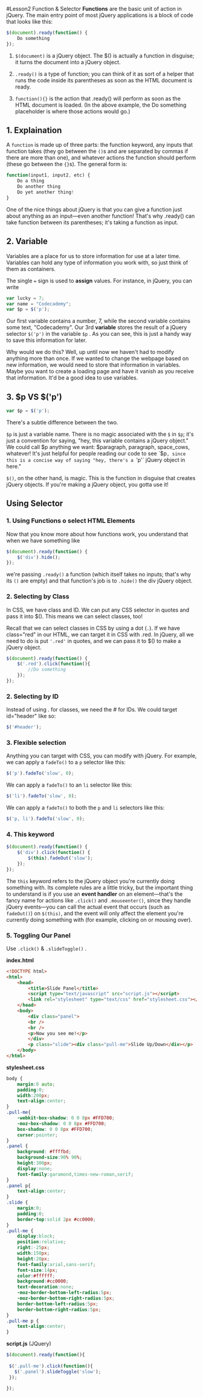 #Lesson2 Function & Selector
**Functions** are the basic unit of action in jQuery. The main entry point of most jQuery applications is a block of code that looks like this:

```javascript
$(document).ready(function() {
    Do something
});
```

1. `$(document)` is a jQuery object. The $() is actually a function in disguise; it turns the document into a jQuery object.

2. `.ready()` is a type of function; you can think of it as sort of a helper that runs the code inside its parentheses as soon as the HTML document is ready.

3. `function(){}` is the action that .ready() will perform as soon as the HTML document is loaded. (In the above example, the Do something placeholder is where those actions would go.)


## 1. Explaination 
A `function` is made up of three parts: the function keyword, any inputs that function takes (they go between the `()`s and are separated by commas if there are more than one), and whatever actions the function should perform (these go between the `{}`s). The general form is:

```javascript
function(input1, input2, etc) {
    Do a thing
    Do another thing
    Do yet another thing!
}
```

One of the nice things about jQuery is that you can give a function just about anything as an input—even another function! That's why .ready() can take function between its parentheses; it's taking a function as input.

## 2. Variable

Variables are a place for us to store information for use at a later time. Variables can hold any type of information you work with, so just think of them as containers.

The single `=` sign is used to **assign** values. For instance, in jQuery, you can write

```javascript
var lucky = 7;
var name = "Codecademy";
var $p = $('p');
```

Our first variable contains a number, 7, while the second variable contains some text, "Codecademy". Our 3rd **variable** stores the result of a jQuery selector `$('p')` in the variable `$p` . As you can see, this is just a handy way to save this information for later.

Why would we do this? Well, up until now we haven't had to modify anything more than once. If we wanted to change the webpage based on new information, we would need to store that information in variables. Maybe you want to create a loading page and have it vanish as you receive that information. It'd be a good idea to use variables.

## 3. $p VS $('p')

```javascript
var $p = $('p');
```

There's a subtle difference between the two.

`$p` is just a variable name. There is no magic associated with the `$` in `$p`; it's just a convention for saying, "hey, this variable contains a jQuery object." We could call $p anything we want: $paragraph, paragraph, space_cows, whatever! It's just helpful for people reading our code to see `$p`, since this is a concise way of saying "hey, there's a `'p'` jQuery object in here."

`$()`, on the other hand, is magic. This is the function in disguise that creates jQuery objects. If you're making a jQuery object, you gotta use it!

## Using Selector 
### 1. Using Functions o select HTML Elements

Now that you know more about how functions work, you understand that when we have something like

```javascript
$(document).ready(function() {
    $('div').hide();
});
```
we're passing `.ready()` a function (which itself takes no inputs; that's why its `()` are empty) and that function's job is to `.hide()` the div jQuery object.

### 2. Selecting by Class
In CSS, we have class and ID. We can put any CSS selector in quotes and pass it into $(). This means we can select classes, too!

Recall that we can select classes in CSS by using a dot (`.`). If we have class="red" in our HTML, we can target it in CSS with .red. In jQuery, all we need to do is put `'.red'` in quotes, and we can pass it to $() to make a jQuery object.

```javascript
$(document).ready(function() {
    $('.red').click(function(){
        //Do something
    });
});
```

### 2. Selecting by ID
Instead of using . for classes, we need the # for IDs. We could target id="header" like so:

```javascript
$('#header');

```

### 3. Flexible selection 
Anything you can target with CSS, you can modify with jQuery. For example, we can apply a `fadeTo()` to a `p` selector like this:

```javascript
$('p').fadeTo('slow', 0);
```

We can apply a `fadeTo()` to an `li` selector like this:

```javascript
$('li').fadeTo('slow', 0);
```

We can apply a `fadeTo()` to both the `p` and `li` selectors like this:

```javascript
$('p, li').fadeTo('slow', 0);
```

### 4. This keyword

```javascript
$(document).ready(function() {
    $('div').click(function() {
        $(this).fadeOut('slow');
    });
});
```

The `this` keyword refers to the jQuery object you're currently doing something with. Its complete rules are a little tricky, but the important thing to understand is if you use an **event handler** on an element—that's the fancy name for actions like `.click()` and `.mouseenter()`, since they handle jQuery events—you can call the actual event that occurs (such as `fadeOut()`) on `$(this)`, and the event will only affect the element you're currently doing something with (for example, clicking on or mousing over).


### 5. Toggling Our Panel 
Use `.click()` & `.slideToggle()` .

**index.html**
```html
<!DOCTYPE html>
<html>
    <head>
        <title>Slide Panel</title>
        <script type="text/javascript" src="script.js"></script>
        <link rel="stylesheet" type="text/css" href="stylesheet.css"></link>
    </head>
    <body>
        <div class="panel">
        <br />
        <br />
        <p>Now you see me!</p>
        </div>
        <p class="slide"><div class="pull-me">Slide Up/Down</div></p>
    </body>
</html>
```

**stylesheet.css**
```css
body {
    margin:0 auto;
    padding:0;
	width:200px;
    text-align:center;
}
.pull-me{
    -webkit-box-shadow: 0 0 8px #FFD700;
    -moz-box-shadow: 0 0 8px #FFD700;
    box-shadow: 0 0 8px #FFD700;
    cursor:pointer;
}
.panel {
	background: #ffffbd;
    background-size:90% 90%;
    height:300px;
	display:none;
    font-family:garamond,times-new-roman,serif;
}
.panel p{
    text-align:center;
}
.slide {
	margin:0;
	padding:0;
	border-top:solid 2px #cc0000;
}
.pull-me {
	display:block;
    position:relative;
    right:-25px;
    width:150px;
    height:20px;
	font-family:arial,sans-serif;
    font-size:14px;
	color:#ffffff;
    background:#cc0000;
	text-decoration:none;
    -moz-border-bottom-left-radius:5px;
    -moz-border-bottom-right-radius:5px;
    border-bottom-left-radius:5px;
    border-bottom-right-radius:5px;
}
.pull-me p {
    text-align:center;
}
```

**script.js** (JQuery)
```javascript
$(document).ready(function(){
    
 $('.pull-me').click(function(){
   $('.panel').slideToggle('slow');    
 });   
 
});
```